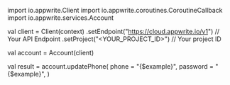 import io.appwrite.Client
import io.appwrite.coroutines.CoroutineCallback
import io.appwrite.services.Account

val client = Client(context)
    .setEndpoint("https://cloud.appwrite.io/v1") // Your API Endpoint
    .setProject("<YOUR_PROJECT_ID>") // Your project ID

val account = Account(client)

val result = account.updatePhone(
    phone = "{$example}", 
    password = "{$example}", 
)